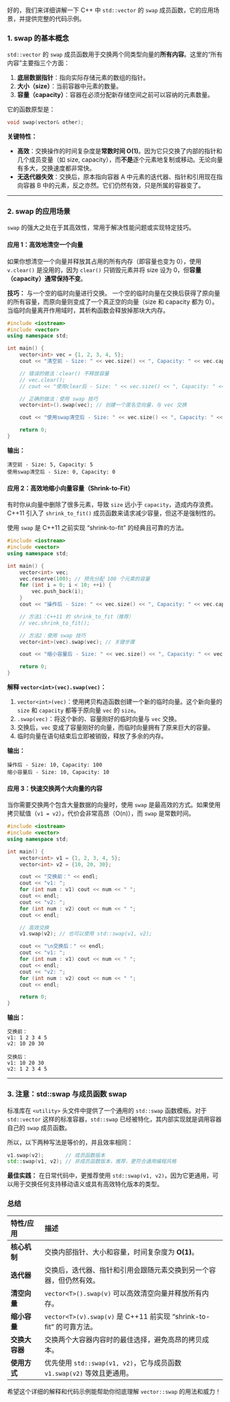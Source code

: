 好的，我们来详细讲解一下 C++ 中 `std::vector` 的 `swap` 成员函数，它的应用场景，并提供完整的代码示例。

### 1. swap 的基本概念

`std::vector` 的 `swap` 成员函数用于交换两个同类型向量的**所有内容**。这里的“所有内容”主要指三个方面：
1.  **底层数据指针**：指向实际存储元素的数组的指针。
2.  **大小（size）**：当前容器中元素的数量。
3.  **容量（capacity）**：容器在必须分配新存储空间之前可以容纳的元素数量。

它的函数原型是：
```cpp
void swap(vector& other);
```

**关键特性：**
*   **高效**：交换操作的时间复杂度是**常数时间 O(1)**。因为它只交换了内部的指针和几个成员变量（如 size, capacity），而**不是**逐个元素地复制或移动。无论向量有多大，交换速度都非常快。
*   **无迭代器失效**：交换后，原本指向容器 A 中元素的迭代器、指针和引用现在指向容器 B 中的元素，反之亦然。它们仍然有效，只是所属的容器变了。

---

### 2. swap 的应用场景

`swap` 的强大之处在于其高效性，常用于解决性能问题或实现特定技巧。

#### 应用 1：高效地清空一个向量

如果你想清空一个向量并释放其占用的所有内存（即容量也变为 0），使用 `v.clear()` 是没用的，因为 `clear()` 只销毁元素并将 size 设为 0，但**容量（capacity）通常保持不变**。

**技巧：** 与一个空的临时向量进行交换。
一个空的临时向量在交换后获得了原向量的所有容量，而原向量则变成了一个真正空的向量（size 和 capacity 都为 0）。当临时向量离开作用域时，其析构函数会释放掉那块大内存。

```cpp
#include <iostream>
#include <vector>
using namespace std;

int main() {
    vector<int> vec = {1, 2, 3, 4, 5};
    cout << "清空前 - Size: " << vec.size() << ", Capacity: " << vec.capacity() << endl;

    // 错误的做法：clear() 不释放容量
    // vec.clear();
    // cout << "使用clear后 - Size: " << vec.size() << ", Capacity: " << vec.capacity() << endl;

    // 正确的做法：使用 swap 技巧
    vector<int>().swap(vec); // 创建一个匿名空向量，与 vec 交换

    cout << "使用swap清空后 - Size: " << vec.size() << ", Capacity: " << vec.capacity() << endl;

    return 0;
}
```

**输出：**
```
清空前 - Size: 5, Capacity: 5
使用swap清空后 - Size: 0, Capacity: 0
```

#### 应用 2：高效地缩小向量容量（Shrink-to-Fit）

有时你从向量中删除了很多元素，导致 `size` 远小于 `capacity`，造成内存浪费。C++11 引入了 `shrink_to_fit()` 成员函数来请求减少容量，但这不是强制性的。

使用 `swap` 是 C++11 之前实现 “shrink-to-fit” 的经典且可靠的方法。

```cpp
#include <iostream>
#include <vector>
using namespace std;

int main() {
    vector<int> vec;
    vec.reserve(100); // 预先分配 100 个元素的容量
    for (int i = 0; i < 10; ++i) {
        vec.push_back(i);
    }
    cout << "操作后 - Size: " << vec.size() << ", Capacity: " << vec.capacity() << endl;

    // 方法1：C++11 的 shrink_to_fit（推荐）
    // vec.shrink_to_fit();

    // 方法2：使用 swap 技巧
    vector<int>(vec).swap(vec); // 关键步骤

    cout << "缩小容量后 - Size: " << vec.size() << ", Capacity: " << vec.capacity() << endl;

    return 0;
}
```

**解释 `vector<int>(vec).swap(vec)`：**
1.  `vector<int>(vec)`：使用拷贝构造函数创建一个新的临时向量。这个新向量的 `size` 和 `capacity` 都等于原向量 `vec` 的 `size`。
2.  `.swap(vec)`：将这个新的、容量刚好的临时向量与 `vec` 交换。
3.  交换后，`vec` 变成了容量刚好的向量，而临时向量拥有了原来巨大的容量。
4.  临时向量在语句结束后立即被销毁，释放了多余的内存。

**输出：**
```
操作后 - Size: 10, Capacity: 100
缩小容量后 - Size: 10, Capacity: 10
```

#### 应用 3：快速交换两个大向量的内容

当你需要交换两个包含大量数据的向量时，使用 `swap` 是最高效的方式。如果使用拷贝赋值（`v1 = v2`），代价会非常高昂（O(n)），而 `swap` 是常数时间。

```cpp
#include <iostream>
#include <vector>
using namespace std;

int main() {
    vector<int> v1 = {1, 2, 3, 4, 5};
    vector<int> v2 = {10, 20, 30};

    cout << "交换前：" << endl;
    cout << "v1: ";
    for (int num : v1) cout << num << " ";
    cout << endl;
    cout << "v2: ";
    for (int num : v2) cout << num << " ";
    cout << endl;

    // 高效交换
    v1.swap(v2); // 也可以使用 std::swap(v1, v2);

    cout << "\n交换后：" << endl;
    cout << "v1: ";
    for (int num : v1) cout << num << " ";
    cout << endl;
    cout << "v2: ";
    for (int num : v2) cout << num << " ";
    cout << endl;

    return 0;
}
```

**输出：**
```
交换前：
v1: 1 2 3 4 5
v2: 10 20 30

交换后：
v1: 10 20 30
v2: 1 2 3 4 5
```

---

### 3. 注意：std::swap 与成员函数 swap

标准库在 `<utility>` 头文件中提供了一个通用的 `std::swap` 函数模板。对于 `std::vector` 这样的标准容器，`std::swap` 已经被特化，其内部实现就是调用容器自己的 `swap` 成员函数。

所以，以下两种写法是等价的，并且效率相同：
```cpp
v1.swap(v2);       // 成员函数版本
std::swap(v1, v2); // 非成员函数版本，推荐，更符合通用编程风格
```

**最佳实践：** 在日常代码中，更推荐使用 `std::swap(v1, v2)`，因为它更通用，可以用于交换任何支持移动语义或具有高效特化版本的类型。

### 总结

| 特性/应用      | 描述                                                         |
| :------------- | :----------------------------------------------------------- |
| **核心机制**   | 交换内部指针、大小和容量，时间复杂度为 **O(1)**。            |
| **迭代器**     | 交换后，迭代器、指针和引用会跟随元素交换到另一个容器，但仍然有效。 |
| **清空向量**   | `vector<T>().swap(v)` 可以高效清空向量并释放所有内存。       |
| **缩小容量**   | `vector<T>(v).swap(v)` 是 C++11 前实现 “shrink-to-fit” 的可靠方法。 |
| **交换大容器** | 交换两个大容器内容时的最佳选择，避免高昂的拷贝成本。         |
| **使用方式**   | 优先使用 `std::swap(v1, v2)`，它与成员函数 `v1.swap(v2)` 等效且更通用。 |

希望这个详细的解释和代码示例能帮助你彻底理解 `vector::swap` 的用法和威力！